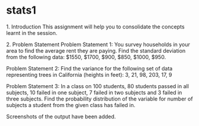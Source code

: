 # stats1


1.​ Introduction This assignment will help you to consolidate the concepts learnt in the session.

2.​ Problem Statement Problem Statement 1: You survey households in your area to find the average rent they are paying. Find the standard deviation from the following data: $1550, $1700, $900, $850, $1000, $950.

Problem Statement 2: Find the variance for the following set of data representing trees in California (heights in feet): 3, 21, 98, 203, 17, 9

Problem Statement 3: In a class on 100 students, 80 students passed in all subjects, 10 failed in one subject, 7 failed in two subjects and 3 failed in three subjects. Find the probability distribution of the variable for number of subjects a student from the given class has failed in.

Screenshots of the output have been added.
